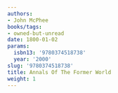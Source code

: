 ```yaml
---
authors:
- John McPhee
books/tags:
- owned-but-unread
date: 1800-01-02
params:
  isbn13: '9780374518738'
  year: '2000'
slug: '9780374518738'
title: Annals Of The Former World
weight: 1
---
```


<!--more-->